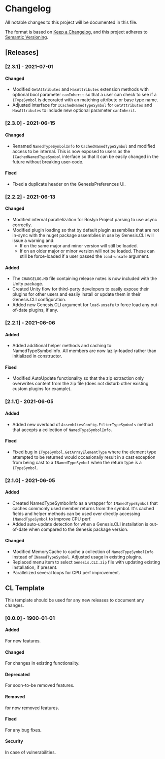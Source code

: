 # Changelog
All notable changes to this project will be documented in this file.

The format is based on [Keep a Changelog](https://keepachangelog.com/en/1.0.0/),
and this project adheres to [Semantic Versioning](https://semver.org/spec/v2.0.0.html).

## [Releases]
### [2.3.1] - 2021-07-01
#### Changed
* Modified `GetAttributes` and `HasAttributes` extension methods with optional bool parameter `canInherit` so that a user can check to see if a `ITypeSymbol` is decorated with an matching attribute or base type name.
* Adjusted interface for `ICachedNamedTypeSymbol` for `GetAttributes` and `HasAttributes` to include new optional parameter `canInherit`.

### [2.3.0] - 2021-06-15
#### Changed
* Renamed `NamedTypeSymbolInfo` to `CachedNamedTypeSymbol` and modified access to be internal. This is now exposed to users as the `ICachedNamedTypeSymbol` interface so that it can be easily changed in the future without breaking user-code.

#### Fixed
* Fixed a duplicate header on the GenesisPreferences UI.

### [2.2.2] - 2021-06-13
#### Changed
* Modified internal parallelization for Roslyn Project parsing to use async correctly.
* Modified plugin loading so that by default plugin assemblies that are not in-sync with the nuget package assemblies in use by Genesis.CLI will issue a warning and:
    * If on the same major and minor version will still be loaded.
    * If on an older major or minor version will not be loaded. These can still be force-loaded if a user passed the `load-unsafe` argument.

#### Added
* The `CHANGELOG.MD` file containing release notes is now included with the Unity package.
* Created Unity flow for third-party developers to easily expose their plugins for other users and easily install or update them in their Genesis.CLI configuration.
* Added new Genesis.CLI argument for `load-unsafe` to force load any out-of-date plugins, if any.

### [2.2.1] - 2021-06-06
#### Added
* Added additional helper methods and caching to NamedTypeSymbolInfo. All members are now lazily-loaded rather than initialized in constructor.

#### Fixed
* Modified AutoUpdate functionality so that the zip extraction only overwrites content from the zip file (does not disturb other existing custom plugins for example).

### [2.1.1] - 2021-06-05
#### Added
* Added new overload of `AssembliesConfig.FilterTypeSymbols` method that accepts a collection of `NamedTypeSymbolInfo`.

#### Fixed
* Fixed bug in `ITypeSymbol.GetArrayElementType` where the element type attempted to be returned would occasionally result in a cast exception from being cast to a `INamedTypeSymbol` when the return type is a `ITypeSymbol`.

### [2.1.0] - 2021-06-05
#### Added
* Created NamedTypeSymbolInfo as a wrapper for `INamedTypeSymbol` that caches commonly used member returns from the symbol. It's cached fields and helper methods can be used over directly accessing `INamedTypeSymbol` to improve CPU perf.
* Added auto-update detection for when a Genesis.CLI installation is out-of-date when compared to the Genesis package version. 

#### Changed
* Modified MemoryCache to cache a collection of `NamedTypeSymbolInfo` instead of `INamedTypeSymbol`. Adjusted usage in existing plugins. 
* Replaced menu item to select `Genesis.CLI.zip` file with updating existing installation, if present.
* Parallelized several loops for CPU perf improvement.

## CL Template
This template should be used for any new releases to document any changes.

### [0.0.0] - 1900-01-01
#### Added
For new features.

#### Changed
For changes in existing functionality.

#### Deprecated
For soon-to-be removed features.

#### Removed
for now removed features.

#### Fixed
For any bug fixes.

#### Security
In case of vulnerabilities.